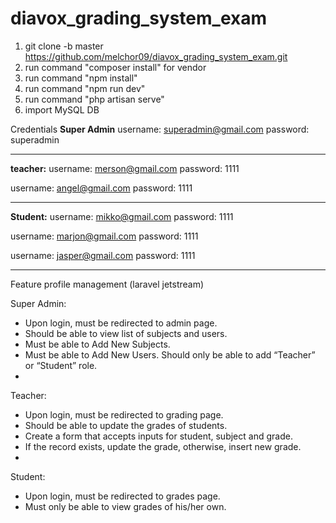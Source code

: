 # diavox_grading_system_exam

1. git clone -b master https://github.com/melchor09/diavox_grading_system_exam.git
2. run command "composer install" for vendor
3. run command "npm install"
4. run command "npm run dev"
5. run command "php artisan serve"
6. import MySQL DB


Credentials
**Super Admin**
username: superadmin@gmail.com
password: superadmin
__________________________________

**teacher:**
username: merson@gmail.com
password: 1111

username: angel@gmail.com
password: 1111
__________________________________

**Student:**
username: mikko@gmail.com
password: 1111

username: marjon@gmail.com
password: 1111

username: jasper@gmail.com
password: 1111
__________________________________


Feature
profile management (laravel jetstream)

Super Admin:
- Upon login, must be redirected to admin page.
- Should be able to view list of subjects and users.
- Must be able to Add New Subjects.
- Must be able to Add New Users. Should only be able to add “Teacher” or “Student” role.
- 
Teacher:
- Upon login, must be redirected to grading page.
- Should be able to update the grades of students.
- Create a form that accepts inputs for student, subject and grade.
- If the record exists, update the grade, otherwise, insert new grade.
- 
Student:
- Upon login, must be redirected to grades page.
- Must only be able to view grades of his/her own.





